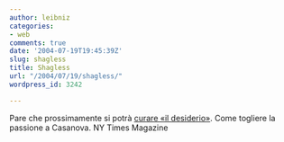 ```yaml
---
author: leibniz
categories:
- web
comments: true
date: '2004-07-19T19:45:39Z'
slug: shagless
title: Shagless
url: "/2004/07/19/shagless/"
wordpress_id: 3242

---
```

Pare che prossimamente si potrà [curare «il desiderio»](https://www.nytimes.com/2004/07/18/magazine/18WWLN.html). Come togliere la passione a Casanova.
NY Times Magazine
